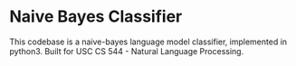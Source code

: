 # Naive Bayes Classifier

This codebase is a naive-bayes language model classifier, implemented in python3. Built for USC CS 544 - Natural Language Processing. 
